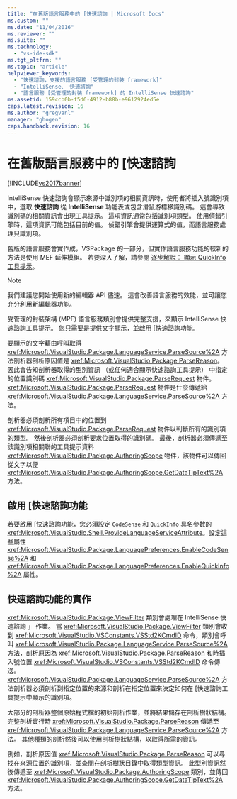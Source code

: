 ```yaml
---
title: "在舊版語言服務中的 [快速諮詢 | Microsoft Docs"
ms.custom: ""
ms.date: "11/04/2016"
ms.reviewer: ""
ms.suite: ""
ms.technology: 
  - "vs-ide-sdk"
ms.tgt_pltfrm: ""
ms.topic: "article"
helpviewer_keywords: 
  - "快速諮詢，支援的語言服務 [受管理的封裝 framework]"
  - "IntelliSense、 快速諮詢"
  - "語言服務 [受管理的封裝 framework] 的 IntelliSense 快速諮詢"
ms.assetid: 159ccb0b-f5d6-4912-b88b-e9612924ed5e
caps.latest.revision: 16
ms.author: "gregvanl"
manager: "ghogen"
caps.handback.revision: 16
---
```

# 在舊版語言服務中的 [快速諮詢
[!INCLUDE[vs2017banner](../../code-quality/includes/vs2017banner.md)]

IntelliSense 快速諮詢會顯示來源中識別項的相關資訊時，使用者將插入號識別項中，選取 **快速諮詢** 從 **IntelliSense** 功能表或包含滑鼠游標移識別碼。 這會導致識別碼的相關資訊會出現工具提示。 這項資訊通常包括識別項類型。 使用偵錯引擎時，這項資訊可能包括目前的值。 偵錯引擎會提供運算式的值，而語言服務處理只識別項。  
  
 舊版的語言服務會實作成，VSPackage 的一部分，但實作語言服務功能的較新的方法是使用 MEF 延伸模組。 若要深入了解，請參閱 [逐步解說︰ 顯示 QuickInfo 工具提示](../Topic/Walkthrough:%20Displaying%20QuickInfo%20Tooltips.md)。  
  
> [!NOTE]
>  我們建議您開始使用新的編輯器 API 儘速。 這會改善語言服務的效能，並可讓您充分利用新編輯器功能。  
  
 受管理的封裝架構 \(MPF\) 語言服務類別會提供完整支援，來顯示 IntelliSense 快速諮詢工具提示。 您只需要是提供文字顯示，並啟用 \[快速諮詢功能。  
  
 要顯示的文字藉由呼叫取得 <xref:Microsoft.VisualStudio.Package.LanguageService.ParseSource%2A> 方法剖析器剖析原因值是 <xref:Microsoft.VisualStudio.Package.ParseReason>。 因此會告知剖析器取得的型別資訊 （或任何適合顯示快速諮詢工具提示） 中指定的位置識別碼 <xref:Microsoft.VisualStudio.Package.ParseRequest> 物件。<xref:Microsoft.VisualStudio.Package.ParseRequest> 物件是什麼傳遞給 <xref:Microsoft.VisualStudio.Package.LanguageService.ParseSource%2A> 方法。  
  
 剖析器必須剖析所有項目中的位置到 <xref:Microsoft.VisualStudio.Package.ParseRequest> 物件以判斷所有的識別項的類型。 然後剖析器必須剖析要求位置取得的識別碼。 最後，剖析器必須傳遞至該識別項相關聯的工具提示資料 <xref:Microsoft.VisualStudio.Package.AuthoringScope> 物件，該物件可以傳回從文字以便 <xref:Microsoft.VisualStudio.Package.AuthoringScope.GetDataTipText%2A> 方法。  
  
## 啟用 \[快速諮詢功能  
 若要啟用 \[快速諮詢功能，您必須設定 `CodeSense` 和 `QuickInfo` 具名參數的 <xref:Microsoft.VisualStudio.Shell.ProvideLanguageServiceAttribute>。設定這些屬性 <xref:Microsoft.VisualStudio.Package.LanguagePreferences.EnableCodeSense%2A> 和 <xref:Microsoft.VisualStudio.Package.LanguagePreferences.EnableQuickInfo%2A> 屬性。  
  
## 快速諮詢功能的實作  
 <xref:Microsoft.VisualStudio.Package.ViewFilter> 類別會處理在 IntelliSense 快速諮詢 」 作業。 當 <xref:Microsoft.VisualStudio.Package.ViewFilter> 類別會收到 <xref:Microsoft.VisualStudio.VSConstants.VSStd2KCmdID> 命令，類別會呼叫 <xref:Microsoft.VisualStudio.Package.LanguageService.ParseSource%2A> 方法，剖析原因為 <xref:Microsoft.VisualStudio.Package.ParseReason> 和時插入號位置 <xref:Microsoft.VisualStudio.VSConstants.VSStd2KCmdID> 命令傳送。<xref:Microsoft.VisualStudio.Package.LanguageService.ParseSource%2A> 方法剖析器必須剖析到指定位置的來源和剖析在指定位置來決定如何在 \[快速諮詢工具提示中顯示的識別項。  
  
 大部分的剖析器整個原始程式檔的初始剖析作業，並將結果儲存在剖析樹狀結構。 完整剖析實行時 <xref:Microsoft.VisualStudio.Package.ParseReason> 傳遞至 <xref:Microsoft.VisualStudio.Package.LanguageService.ParseSource%2A> 方法。 其他種類的剖析然後可以使用剖析樹狀結構，以取得所需的資訊。  
  
 例如，剖析原因值 <xref:Microsoft.VisualStudio.Package.ParseReason> 可以尋找在來源位置的識別項，並查閱在剖析樹狀目錄中取得類型資訊。 此型別資訊然後傳遞至 <xref:Microsoft.VisualStudio.Package.AuthoringScope> 類別，並傳回 <xref:Microsoft.VisualStudio.Package.AuthoringScope.GetDataTipText%2A> 方法。